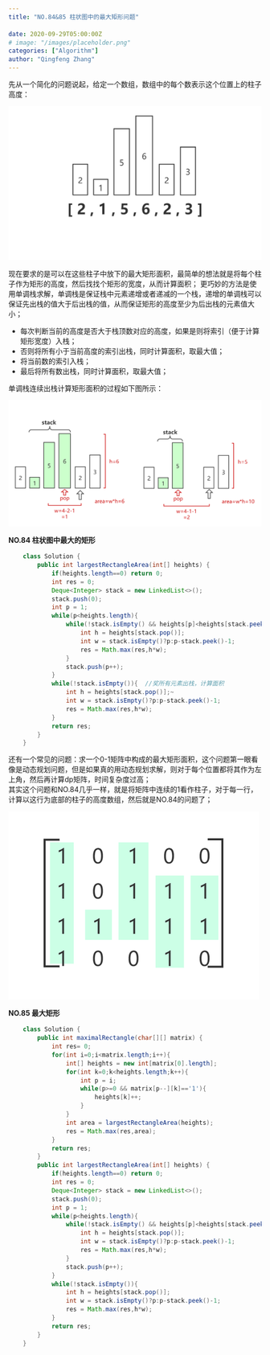 ```yaml
---
title: "NO.84&85 柱状图中的最大矩形问题"

date: 2020-09-29T05:00:00Z
# image: "/images/placeholder.png"
categories: ["Algorithm"]
author: "Qingfeng Zhang"
---
```


先从一个简化的问题说起，给定一个数组，数组中的每个数表示这个位置上的柱子高度：

![](images/LeetCode-84&85/image1.png)

现在要求的是可以在这些柱子中放下的最大矩形面积，最简单的想法就是将每个柱子作为矩形的高度，然后找找个矩形的宽度，从而计算面积；
更巧妙的方法是使用单调栈求解，单调栈是保证栈中元素递增或者递减的一个栈，递增的单调栈可以保证先出栈的值大于后出栈的值，从而保证矩形的高度至少为后出栈的元素值大小；

  * 每次判断当前的高度是否大于栈顶数对应的高度，如果是则将索引（便于计算矩形宽度）入栈；
  * 否则将所有小于当前高度的索引出栈，同时计算面积，取最大值；
  * 将当前数的索引入栈；
  * 最后将所有数出栈，同时计算面积，取最大值；

单调栈连续出栈计算矩形面积的过程如下图所示：

![](images/LeetCode-84&85/image2.png)

**NO.84 柱状图中最大的矩形**

```java
    class Solution {  
        public int largestRectangleArea(int[] heights) {  
            if(heights.length==0) return 0;  
            int res = 0;  
            Deque<Integer> stack = new LinkedList<>();  
            stack.push(0);  
            int p = 1;  
            while(p<heights.length){  
                while(!stack.isEmpty() && heights[p]<heights[stack.peek()]){  //如果高度小于栈顶元素的高度，则出栈  
                    int h = heights[stack.pop()];  
                    int w = stack.isEmpty()?p:p-stack.peek()-1;  
                    res = Math.max(res,h*w);  
                }  
                stack.push(p++);  
            }  
            while(!stack.isEmpty()){  //奖所有元素出栈，计算面积  
                int h = heights[stack.pop()];~  
                int w = stack.isEmpty()?p:p-stack.peek()-1;  
                res = Math.max(res,h*w);  
            }  
            return res;  
        }  
    }  
```

还有一个常见的问题：求一个0-1矩阵中构成的最大矩形面积，这个问题第一眼看像是动态规划问题，但是如果真的用动态规划求解，则对于每个位置都将其作为左上角，然后再计算dp矩阵，时间复杂度过高；  
其实这个问题和NO.84几乎一样，就是将矩阵中连续的1看作柱子，对于每一行，计算以这行为底部的柱子的高度数组，然后就是NO.84的问题了；

![](images/LeetCode-84&85/image3.png)

**NO.85 最大矩形**

```java    
    class Solution {  
        public int maximalRectangle(char[][] matrix) {  
            int res= 0;  
            for(int i=0;i<matrix.length;i++){  
                int[] heights = new int[matrix[0].length];  
                for(int k=0;k<heights.length;k++){  
                    int p = i;  
                    while(p>=0 && matrix[p--][k]=='1'){  
                        heights[k]++;  
                    }  
                }  
                int area = largestRectangleArea(heights);  
                res = Math.max(res,area);  
            }  
            return res;  
        }  
        public int largestRectangleArea(int[] heights) {  
            if(heights.length==0) return 0;  
            int res = 0;  
            Deque<Integer> stack = new LinkedList<>();  
            stack.push(0);  
            int p = 1;  
            while(p<heights.length){  
                while(!stack.isEmpty() && heights[p]<heights[stack.peek()]){  
                    int h = heights[stack.pop()];  
                    int w = stack.isEmpty()?p:p-stack.peek()-1;  
                    res = Math.max(res,h*w);  
                }  
                stack.push(p++);  
            }  
            while(!stack.isEmpty()){  
                int h = heights[stack.pop()];  
                int w = stack.isEmpty()?p:p-stack.peek()-1;  
                res = Math.max(res,h*w);  
            }  
            return res;  
        }
    }
```
